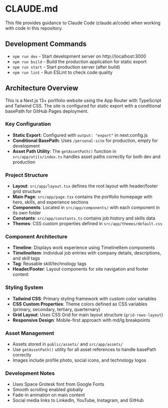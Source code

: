 # CLAUDE.md

This file provides guidance to Claude Code (claude.ai/code) when working with code in this repository.

## Development Commands

- `npm run dev` - Start development server on http://localhost:3000
- `npm run build` - Build the production application for static export
- `npm run start` - Start production server (after build)
- `npm run lint` - Run ESLint to check code quality

## Architecture Overview

This is a Next.js 13+ portfolio website using the App Router with TypeScript and Tailwind CSS. The site is configured for static export with a conditional basePath for GitHub Pages deployment.

### Key Configuration

- **Static Export**: Configured with `output: "export"` in next.config.js
- **Conditional BasePath**: Uses `/personal-site` for production, empty for development
- **Asset Path Utility**: The `getAssetPath()` function in `src/app/utils/index.ts` handles asset paths correctly for both dev and production

### Project Structure

- **Layout**: `src/app/layout.tsx` defines the root layout with header/footer grid structure
- **Main Page**: `src/app/page.tsx` contains the portfolio homepage with hero, skills, and experience sections
- **Components**: Located in `src/app/components/` with each component in its own folder
- **Constants**: `src/app/constants.ts` contains job history and skills data
- **Themes**: CSS custom properties defined in `src/app/themes/default.css`

### Component Architecture

- **Timeline**: Displays work experience using TimelineItem components
- **TimelineItem**: Individual job entries with company details, descriptions, and skill tags
- **Tag**: Reusable skill/technology tags
- **Header/Footer**: Layout components for site navigation and footer content

### Styling System

- **Tailwind CSS**: Primary styling framework with custom color variables
- **CSS Custom Properties**: Theme colors defined as CSS variables (primary, secondary, tertiary, quarternary)
- **Grid Layout**: Uses CSS Grid for main layout structure (`grid-rows-layout`)
- **Responsive Design**: Mobile-first approach with md/lg breakpoints

### Asset Management

- Assets stored in `public/assets/` and `src/app/assets/`
- Use `getAssetPath()` utility for all asset references to handle basePath correctly
- Images include profile photo, social icons, and technology logos

### Development Notes

- Uses Space Grotesk font from Google Fonts
- Smooth scrolling enabled globally
- Fade-in animation on main content
- Social media links to LinkedIn, YouTube, Instagram, and GitHub